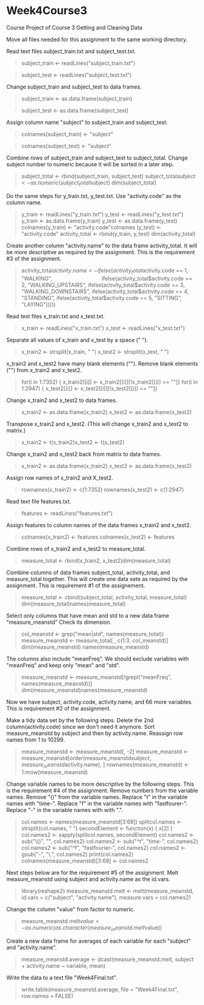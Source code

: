 # Week4Course3
Course Project of Course 3 Getting and Cleaning Data

Move all files needed for this assignment to the same working directory.

Read text files subject_train.txt and subject_test.txt.
> subject_train <- readLines("subject_train.txt")

> subject_test <- readLines("subject_test.txt")

Change subject_train and subject_test to data frames.
> subject_train <- as.data.frame(subject_train)

> subject_test <- as.data.frame(subject_test)

Assign column name "subject" to subject_train and subject_test.
> colnames(subject_train) <- "subject"

> colnames(subject_test) <- "subject"

Combine rows of subject_train and subject_test to subject_total.
Change subject number to numeric because it will be sorted in a later step.
> subject_total <- rbind(subject_train, subject_test)
> subject_total$subject <- as.numeric(subject_total$subject)
> dim(subject_total)

Do the same steps for y_train.txt, y_test.txt.
Use "activity.code" as the column name.
> y_train <- readLines("y_train.txt")
> y_test <- readLines("y_test.txt")
> y_train <- as.data.frame(y_train)
> y_test <- as.data.frame(y_test)
> colnames(y_train) <- "activity.code"colnames
> (y_test) <- "activity.code"
> activity_total <- rbind(y_train, y_test)
> dim(activity_total)

Create another column "activity.name" to the data frame activity_total.
It will be more descriptive as required by the assignment.
This is the requirement #3 of the assignment.
> activity_total$activity.name <- ifelse(activity_total$activity.code == 1, "WALKING",                                 
                                  ifelse(activity_total$activity.code == 2, "WALKING_UPSTAIRS",
                                  ifelse(activity_total$activity.code == 3, "WALKING_DOWNSTAIRS",
                                  ifelse(activity_total$activity.code == 4, "STANDING",
                                  ifelse(activity_total$activity.code == 5, "SITTING", "LAYING")))))
                                  
Read test files x_train.txt and x_test.txt.
> x_train <- readLines("x_train.txt")
> x_test <- readLines("x_test.txt")

Separate all values of x_train and x_test by a space (" ").
> x_train2 <- strsplit(x_train, " ")
> x_test2 <- strsplit(x_test, " ")

x_train2 and x_test2 have many blank elements ("").
Remove blank elements ("") from x_train2 and x_test2.
> for(i in 1:7352) { x_train2[[i]] <- x_train2[[i]][!x_train2[[i]] == ""]}
> for(i in 1:2947) { x_test2[[i]] <- x_test2[[i]][!x_test2[[i]] == ""]}

Change x_train2 and x_test2 to data frames.
> x_train2 <- as.data.frame(x_train2)
> x_test2 <- as.data.frame(x_test2)

Transpose x_train2 and x_test2.
(This will change x_train2 and x_test2 to matrix.)
> x_train2 <- t(x_train2)x_test2 <- t(x_test2)

Change x_train2 and x_test2 back from matrix to data frames.
> x_train2 <- as.data.frame(x_train2)
> x_test2 <- as.data.frame(x_test2)

Assign row names of x_train2 and X_test2.
> rownames(x_train2) <- c(1:7352)
> rownames(x_test2) <- c(1:2947)

Read text file features.txt.
> features <- readLines("features.txt")

Assign features to column names of the data frames x_train2 and x_test2.
> colnames(x_train2) <- features
> colnames(x_test2) <- features

Combine rows of x_train2 and x_test2 to measure_total.
> measure_total <- rbind(x_train2, x_test2)dim(measure_total)

Combine columns of data frames subject_total, activity_total, and measure_total together.
This will create one data sete as required by the assignment.
This is requirement #1 of the assignement.
> measure_total <- cbind(subject_total, activity_total, measure_total)
> dim(measure_total)names(measure_total)

Select only columns that have mean and std to a new data frame "measure_meanstd"
Check its dimension.
> col_meanstd <- grep("mean|std", names(measure_total))
> measure_meanstd <- measure_total[ , c(1:3, col_meanstd)]
> dim(measure_meanstd)
> names(measure_meanstd)

The columns also include "meanFreq".
We should exclude variables with "meanFreq" and keep only "mean" and "std".
> measure_meanstd <- measure_meanstd[!grepl("meanFreq", names(measure_meanstd))]
> dim(measure_meanstd)names(measure_meanstd)

Now we have subject, activity.code, activity.name, and 66 more variables.
This is requirement #2 of the assignment.

Make a tidy data set by the following steps.
Delete the 2nd column(activity.code) since we don't need it anymore.
Sort measure_meanstd by subject and then by activity.name.
Reassign row names from 1 to 10299.
> measure_meanstd <- measure_meanstd[, -2]
> measure_meanstd <- measure_meanstd[order(measure_meanstd$subject, measure_meanstd$activity.name), ]
> rownames(measure_meanstd) <- 1:nrow(measure_meanstd)

Change variable names to be more descriptive by the following steps.
This is the requirement #4 of the assignment.
Remove numbers from the variable names.
Remove "()" from the variable names.
Replace "t" in the variable names with "time-".
Replace "f" in the variable names with "fastfourer-".
Replace "-" in the variable names with with ".".
> col.names <- names(measure_meanstd[3:68])
> splitcol.names <- strsplit(col.names, " ")
> secondElement <- function(x) { x[2] }
> col.names2 <- sapply(splitcol.names, secondElement)
> col.names2 <- sub("\\()", "", col.names2)
> col.names2 <- sub("^t", "time-", col.names2)
> col.names2 <- sub("^f", "fastfourier-", col.names2)
> col.names2 <- gsub("-", "\\.", col.names2)
> print(col.names2)
> colnames(measure_meanstd)[3:68] <- col.names2

Next steps below are for the requirement #5 of the assignment.
Melt measure_meanstd using subject and activity.name as the id.vars.
> library(reshape2)
> measure_meanstd.melt <- melt(measure_meanstd, id.vars = c("subject", "activity.name"), measure.vars = col.names2)

Change the column "value" from factor to numeric.
> measure_meanstd.melt$value <- as.numeric(as.character(measure_meanstd.melt$value))

Create a new data frame for averages of each variable for each "subject" and "activity.name".
> measure_meanstd.average <- dcast(measure_meanstd.melt, subject + activity.name ~ variable, mean)

Write the data to a text file "Week4Final.txt".
> write.table(measure_meanstd.average, file = "Week4Final.txt", row.names = FALSE)

